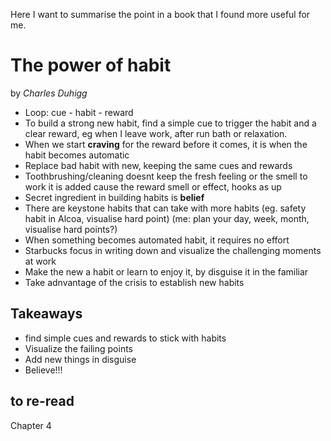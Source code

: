 Here I want to summarise the point in a book that I found more useful for me.

# The power of habit
by *Charles Duhigg*

- Loop: cue - habit - reward
- To build a strong new habit, find a simple cue to trigger the habit and a clear reward, eg when I leave work, after run bath or relaxation.
- When we start **craving** for the reward before it comes, it is when the habit becomes automatic
- Replace bad habit with new, keeping the same cues and rewards
- Toothbrushing/cleaning doesnt keep the fresh feeling or the smell to work it is added cause the reward smell or 
effect, hooks as up
- Secret ingredient in building habits is **belief**
- There are keystone habits that can take with more habits (eg. safety habit in Alcoa, visualise hard point) 
(me: plan your day, week, month, visualise hard points?)
- When something becomes automated habit, it requires no effort
- Starbucks focus in writing down and visualize the challenging moments at work
- Make the new a habit or learn to enjoy it, by disguise it in the familiar
- Take adnvantage of the crisis to establish new habits


## Takeaways
* find simple cues and rewards to stick with habits
* Visualize the failing points
* Add new things in disguise
* Believe!!!

## to re-read

Chapter 4
